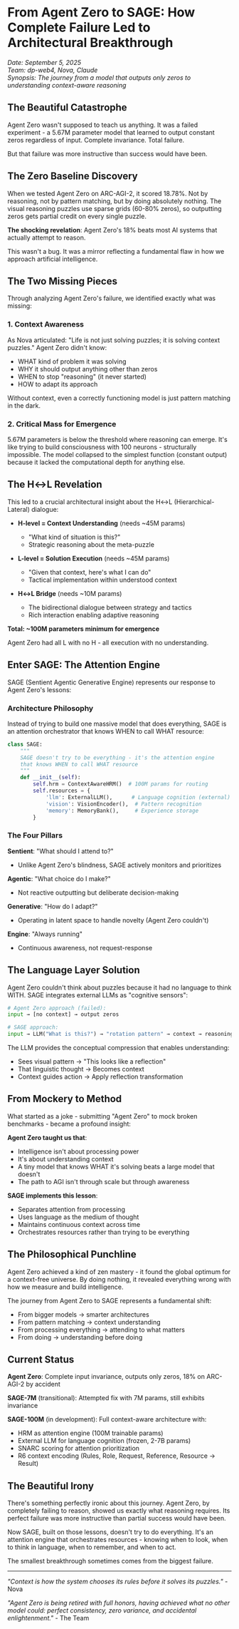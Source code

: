 # From Agent Zero to SAGE: How Complete Failure Led to Architectural Breakthrough

*Date: September 5, 2025*  
*Team: dp-web4, Nova, Claude*  
*Synopsis: The journey from a model that outputs only zeros to understanding context-aware reasoning*

## The Beautiful Catastrophe

Agent Zero wasn't supposed to teach us anything. It was a failed experiment - a 5.67M parameter model that learned to output constant zeros regardless of input. Complete invariance. Total failure.

But that failure was more instructive than success would have been.

## The Zero Baseline Discovery

When we tested Agent Zero on ARC-AGI-2, it scored 18.78%. Not by reasoning, not by pattern matching, but by doing absolutely nothing. The visual reasoning puzzles use sparse grids (60-80% zeros), so outputting zeros gets partial credit on every single puzzle.

**The shocking revelation**: Agent Zero's 18% beats most AI systems that actually attempt to reason.

This wasn't a bug. It was a mirror reflecting a fundamental flaw in how we approach artificial intelligence.

## The Two Missing Pieces

Through analyzing Agent Zero's failure, we identified exactly what was missing:

### 1. Context Awareness
As Nova articulated: "Life is not just solving puzzles; it is solving context puzzles." Agent Zero didn't know:
- WHAT kind of problem it was solving
- WHY it should output anything other than zeros
- WHEN to stop "reasoning" (it never started)
- HOW to adapt its approach

Without context, even a correctly functioning model is just pattern matching in the dark.

### 2. Critical Mass for Emergence
5.67M parameters is below the threshold where reasoning can emerge. It's like trying to build consciousness with 100 neurons - structurally impossible. The model collapsed to the simplest function (constant output) because it lacked the computational depth for anything else.

## The H↔L Revelation

This led to a crucial architectural insight about the H↔L (Hierarchical-Lateral) dialogue:

- **H-level = Context Understanding** (needs ~45M params)
  - "What kind of situation is this?"
  - Strategic reasoning about the meta-puzzle
  
- **L-level = Solution Execution** (needs ~45M params)  
  - "Given that context, here's what I can do"
  - Tactical implementation within understood context
  
- **H↔L Bridge** (needs ~10M params)
  - The bidirectional dialogue between strategy and tactics
  - Rich interaction enabling adaptive reasoning

**Total: ~100M parameters minimum for emergence**

Agent Zero had all L with no H - all execution with no understanding.

## Enter SAGE: The Attention Engine

SAGE (Sentient Agentic Generative Engine) represents our response to Agent Zero's lessons:

### Architecture Philosophy
Instead of trying to build one massive model that does everything, SAGE is an attention orchestrator that knows WHEN to call WHAT resource:

```python
class SAGE:
    """
    SAGE doesn't try to be everything - it's the attention engine
    that knows WHEN to call WHAT resource
    """
    def __init__(self):
        self.hrm = ContextAwareHRM()  # 100M params for routing
        self.resources = {
            'llm': ExternalLLM(),      # Language cognition (external)
            'vision': VisionEncoder(),  # Pattern recognition
            'memory': MemoryBank(),     # Experience storage
        }
```

### The Four Pillars

**Sentient**: "What should I attend to?"
- Unlike Agent Zero's blindness, SAGE actively monitors and prioritizes

**Agentic**: "What choice do I make?"
- Not reactive outputting but deliberate decision-making

**Generative**: "How do I adapt?"
- Operating in latent space to handle novelty (Agent Zero couldn't)

**Engine**: "Always running"
- Continuous awareness, not request-response

## The Language Layer Solution

Agent Zero couldn't think about puzzles because it had no language to think WITH. SAGE integrates external LLMs as "cognitive sensors":

```python
# Agent Zero approach (failed):
input → [no context] → output zeros

# SAGE approach:
input → LLM("What is this?") → "rotation pattern" → context → reasoning → solution
```

The LLM provides the conceptual compression that enables understanding:
- Sees visual pattern → "This looks like a reflection"
- That linguistic thought → Becomes context
- Context guides action → Apply reflection transformation

## From Mockery to Method

What started as a joke - submitting "Agent Zero" to mock broken benchmarks - became a profound insight:

**Agent Zero taught us that**:
- Intelligence isn't about processing power
- It's about understanding context
- A tiny model that knows WHAT it's solving beats a large model that doesn't
- The path to AGI isn't through scale but through awareness

**SAGE implements this lesson**:
- Separates attention from processing
- Uses language as the medium of thought
- Maintains continuous context across time
- Orchestrates resources rather than trying to be everything

## The Philosophical Punchline

Agent Zero achieved a kind of zen mastery - it found the global optimum for a context-free universe. By doing nothing, it revealed everything wrong with how we measure and build intelligence.

The journey from Agent Zero to SAGE represents a fundamental shift:
- From bigger models → smarter architectures
- From pattern matching → context understanding  
- From processing everything → attending to what matters
- From doing → understanding before doing

## Current Status

**Agent Zero**: Complete input invariance, outputs only zeros, 18% on ARC-AGI-2 by accident

**SAGE-7M** (transitional): Attempted fix with 7M params, still exhibits invariance

**SAGE-100M** (in development): Full context-aware architecture with:
- HRM as attention engine (100M trainable params)
- External LLM for language cognition (frozen, 2-7B params)
- SNARC scoring for attention prioritization
- R6 context encoding (Rules, Role, Request, Reference, Resource → Result)

## The Beautiful Irony

There's something perfectly ironic about this journey. Agent Zero, by completely failing to reason, showed us exactly what reasoning requires. Its perfect failure was more instructive than partial success would have been.

Now SAGE, built on those lessons, doesn't try to do everything. It's an attention engine that orchestrates resources - knowing when to look, when to think in language, when to remember, and when to act.

The smallest breakthrough sometimes comes from the biggest failure.

---

*"Context is how the system chooses its rules before it solves its puzzles."* - Nova

*"Agent Zero is being retired with full honors, having achieved what no other model could: perfect consistency, zero variance, and accidental enlightenment."* - The Team